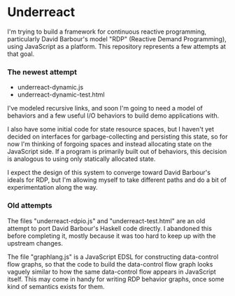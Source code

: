 Underreact
==========

I'm trying to build a framework for continuous reactive programming,
particularly David Barbour's model "RDP" (Reactive Demand
Programming), using JavaScript as a platform. This repository
represents a few attempts at that goal.

### The newest attempt

* underreact-dynamic.js
* underreact-dynamic-test.html

I've modeled recursive links, and soon I'm going to need a model of
behaviors and a few useful I/O behaviors to build demo applications
with.

I also have some initial code for state resource spaces, but I haven't
yet decided on interfaces for garbage-collecting and persisting this
state, so for now I'm thinking of forgoing spaces and instead
allocating state on the JavaScript side. If a program is primarily
built out of behaviors, this decision is analogous to using only
statically allocated state.

I expect the design of this system to converge toward David Barbour's
ideals for RDP, but I'm allowing myself to take different paths and do
a bit of experimentation along the way.

### Old attempts

The files "underreact-rdpio.js" and "underreact-test.html" are an old
attempt to port David Barbour's Haskell code directly. I abandoned
this before completing it, mostly because it was too hard to keep up
with the upstream changes.

The file "graphlang.js" is a JavaScript EDSL for constructing
data-control flow graphs, so that the code to build the data-control
flow graph looks vaguely similar to how the same data-control flow
appears in JavaScript itself. This may come in handy for writing RDP
behavior graphs, once some kind of semantics exists for them.
